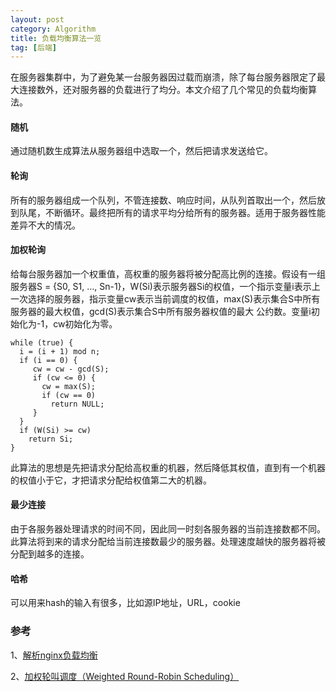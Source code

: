 ```yaml
---
layout: post
category: Algorithm
title: 负载均衡算法一览
tag: [后端]
---
```


在服务器集群中，为了避免某一台服务器因过载而崩溃，除了每台服务器限定了最大连接数外，还对服务器的负载进行了均分。本文介绍了几个常见的负载均衡算法。

#### 随机
通过随机数生成算法从服务器组中选取一个，然后把请求发送给它。

#### 轮询
所有的服务器组成一个队列，不管连接数、响应时间，从队列首取出一个，然后放到队尾，不断循环。最终把所有的请求平均分给所有的服务器。适用于服务器性能差异不大的情况。

#### 加权轮询
给每台服务器加一个权重值，高权重的服务器将被分配高比例的连接。假设有一组服务器S = {S0, S1, …, Sn-1}，W(Si)表示服务器Si的权值，一个指示变量i表示上一次选择的服务器，指示变量cw表示当前调度的权值，max(S)表示集合S中所有服务器的最大权值，gcd(S)表示集合S中所有服务器权值的最大
公约数。变量i初始化为-1，cw初始化为零。

	while (true) {
	  i = (i + 1) mod n;
	  if (i == 0) {
	     cw = cw - gcd(S);
	     if (cw <= 0) {
	       cw = max(S);
	       if (cw == 0)
	         return NULL;
	     }
	  }
	  if (W(Si) >= cw)
	    return Si;
	}
此算法的思想是先把请求分配给高权重的机器，然后降低其权值，直到有一个机器的权值小于它，才把请求分配给权值第二大的机器。

#### 最少连接
由于各服务器处理请求的时间不同，因此同一时刻各服务器的当前连接数都不同。此算法将到来的请求分配给当前连接数最少的服务器。处理速度越快的服务器将被分配到越多的连接。

#### 哈希
可以用来hash的输入有很多，比如源IP地址，URL，cookie

### 参考
1、[解析nginx负载均衡](http://stblog.baidu-tech.com/?p=2027)

2、[加权轮叫调度（Weighted Round-Robin Scheduling）](http://zh.linuxvirtualserver.org/node/37)